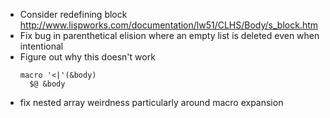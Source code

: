 - Consider redefining block http://www.lispworks.com/documentation/lw51/CLHS/Body/s_block.htm
- Fix bug in parenthetical elision where an empty list is deleted even when intentional
- Figure out why this doesn't work
  ```
  macro '<|'(&body)
    $@ &body
  ```
- fix nested array weirdness particularly around macro expansion
